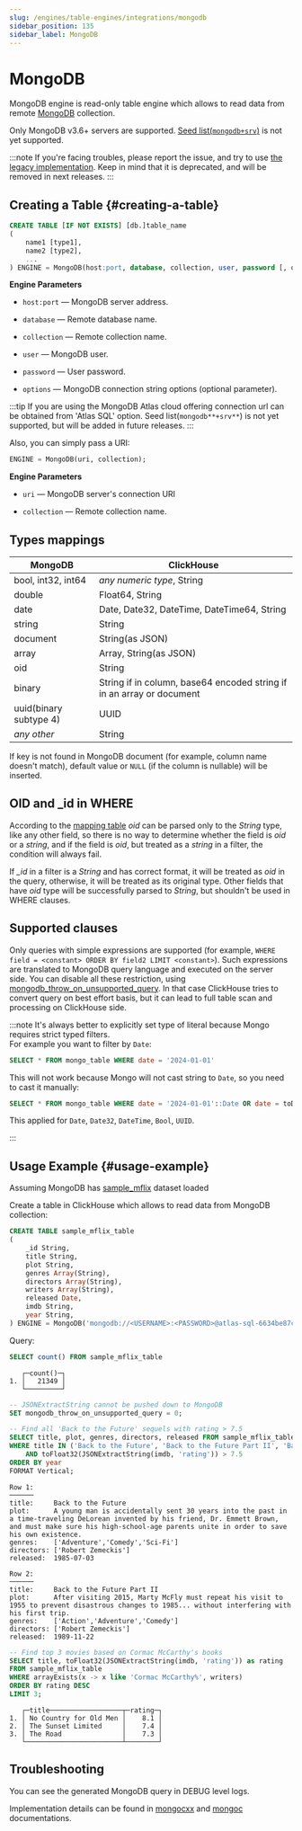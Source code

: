 ```yaml
---
slug: /engines/table-engines/integrations/mongodb
sidebar_position: 135
sidebar_label: MongoDB
---
```


# MongoDB

MongoDB engine is read-only table engine which allows to read data from remote [MongoDB](https://www.mongodb.com/) collection.

Only MongoDB v3.6+ servers are supported.
[Seed list(`mongodb+srv`)](https://www.mongodb.com/docs/manual/reference/glossary/#std-term-seed-list) is not yet supported.

:::note
If you're facing troubles, please report the issue, and try to use [the legacy implementation](../../../operations/server-configuration-parameters/settings.md#use_legacy_mongodb_integration).
Keep in mind that it is deprecated, and will be removed in next releases.
:::

## Creating a Table {#creating-a-table}

``` sql
CREATE TABLE [IF NOT EXISTS] [db.]table_name
(
    name1 [type1],
    name2 [type2],
    ...
) ENGINE = MongoDB(host:port, database, collection, user, password [, options]);
```

**Engine Parameters**

- `host:port` — MongoDB server address.

- `database` — Remote database name.

- `collection` — Remote collection name.

- `user` — MongoDB user.

- `password` — User password.

- `options` — MongoDB connection string options (optional parameter).

:::tip
If you are using the MongoDB Atlas cloud offering connection url can be obtained from 'Atlas SQL' option.
Seed list(`mongodb**+srv**`) is not yet supported, but will be added in future releases.
:::

Also, you can simply pass a URI:

``` sql
ENGINE = MongoDB(uri, collection);
```

**Engine Parameters**

- `uri` — MongoDB server's connection URI

- `collection` — Remote collection name.


## Types mappings

| MongoDB                | ClickHouse                                                            |
|------------------------|-----------------------------------------------------------------------|
| bool, int32, int64     | *any numeric type*, String                                            |
| double                 | Float64, String                                                       |
| date                   | Date, Date32, DateTime, DateTime64, String                            |
| string                 | String                                                                |
| document               | String(as JSON)                                                       |
| array                  | Array, String(as JSON)                                                |
| oid                    | String                                                                |
| binary                 | String if in column, base64 encoded string if in an array or document |
| uuid(binary subtype 4) | UUID                                                                  |
| *any other*            | String                                                                |

If key is not found in MongoDB document (for example, column name doesn't match), default value or `NULL` (if the column is nullable) will be inserted.
 
## OID and _id in WHERE

According to the [mapping table](#types-mappings) *oid* can be parsed only to the *String* type, like any other field,
so there is no way to determine whether the field is *oid* or a *string*, and if the field is *oid*,
but treated as a *string* in a filter, the condition will always fail.

If *\_id* in a filter is a *String* and has correct format, it will be treated as *oid* in the query, otherwise,
it will be treated as its original type.
Other fields that have *oid* type will be successfully parsed to *String*, but shouldn't be used in WHERE clauses.

## Supported clauses

Only queries with simple expressions are supported (for example, `WHERE field = <constant> ORDER BY field2 LIMIT <constant>`).
Such expressions are translated to MongoDB query language and executed on the server side.
You can disable all these restriction, using [mongodb_throw_on_unsupported_query](../../../operations/settings/settings.md#mongodb_throw_on_unsupported_query).
In that case ClickHouse tries to convert query on best effort basis, but it can lead to full table scan and processing on ClickHouse side.

:::note
It's always better to explicitly set type of literal because Mongo requires strict typed filters.\
For example you want to filter by `Date`:

```sql
SELECT * FROM mongo_table WHERE date = '2024-01-01'
```

This will not work because Mongo will not cast string to `Date`, so you need to cast it manually:

```sql
SELECT * FROM mongo_table WHERE date = '2024-01-01'::Date OR date = toDate('2024-01-01')
```

This applied for `Date`, `Date32`, `DateTime`, `Bool`, `UUID`.

:::


## Usage Example {#usage-example}


Assuming MongoDB has [sample_mflix](https://www.mongodb.com/docs/atlas/sample-data/sample-mflix) dataset loaded

Create a table in ClickHouse which allows to read data from MongoDB collection:

``` sql
CREATE TABLE sample_mflix_table
(
    _id String,
    title String,
    plot String,
    genres Array(String),
    directors Array(String),
    writers Array(String),
    released Date,
    imdb String,
    year String,
) ENGINE = MongoDB('mongodb://<USERNAME>:<PASSWORD>@atlas-sql-6634be87cefd3876070caf96-98lxs.a.query.mongodb.net/sample_mflix?ssl=true&authSource=admin', 'movies');
```

Query:

``` sql
SELECT count() FROM sample_mflix_table
```

``` text
   ┌─count()─┐
1. │   21349 │
   └─────────┘
```

```sql
-- JSONExtractString cannot be pushed down to MongoDB
SET mongodb_throw_on_unsupported_query = 0;

-- Find all 'Back to the Future' sequels with rating > 7.5
SELECT title, plot, genres, directors, released FROM sample_mflix_table
WHERE title IN ('Back to the Future', 'Back to the Future Part II', 'Back to the Future Part III')
    AND toFloat32(JSONExtractString(imdb, 'rating')) > 7.5
ORDER BY year
FORMAT Vertical;
```

```text
Row 1:
──────
title:     Back to the Future
plot:      A young man is accidentally sent 30 years into the past in a time-traveling DeLorean invented by his friend, Dr. Emmett Brown, and must make sure his high-school-age parents unite in order to save his own existence.
genres:    ['Adventure','Comedy','Sci-Fi']
directors: ['Robert Zemeckis']
released:  1985-07-03

Row 2:
──────
title:     Back to the Future Part II
plot:      After visiting 2015, Marty McFly must repeat his visit to 1955 to prevent disastrous changes to 1985... without interfering with his first trip.
genres:    ['Action','Adventure','Comedy']
directors: ['Robert Zemeckis']
released:  1989-11-22
```

```sql
-- Find top 3 movies based on Cormac McCarthy's books
SELECT title, toFloat32(JSONExtractString(imdb, 'rating')) as rating
FROM sample_mflix_table
WHERE arrayExists(x -> x like 'Cormac McCarthy%', writers)
ORDER BY rating DESC
LIMIT 3;
```

```text
   ┌─title──────────────────┬─rating─┐
1. │ No Country for Old Men │    8.1 │
2. │ The Sunset Limited     │    7.4 │
3. │ The Road               │    7.3 │
   └────────────────────────┴────────┘
```

## Troubleshooting
You can see the generated MongoDB query in DEBUG level logs.

Implementation details can be found in [mongocxx](https://github.com/mongodb/mongo-cxx-driver) and [mongoc](https://github.com/mongodb/mongo-c-driver) documentations.
